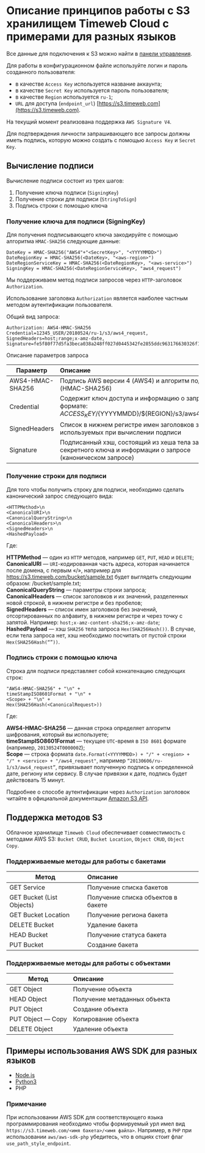 # Описание принципов работы с S3 хранилищем Timeweb Cloud с примерами для разных языков

Все данные для подключения к S3 можно найти в [панели управления](https://vds.timeweb.ru/storage).

Для работы в конфигурационном файле используйте логин и пароль созданного пользователя:

- в качестве `Access Key` используется название аккаунта;
- в качестве `Secret Key` используется пароль пользователя;
- в качестве `Region` используется `ru-1`;
- `URL` для доступа (`endpoint_url`) [https://s3.timeweb.com](https://s3.timeweb.com).

На текущий момент реализована поддержка `AWS Signature V4`.

Для подтверждения личности запрашивающего все запросы должны иметь подпись,
которую можно создать с помощью `Access Key` и `Secret Key`.

## Вычисление подписи

Вычисление подписи состоит из трех шагов:

1. Получение ключа подписи (`SigningKey`)
2. Получение строки для подписи (`StringToSign`)
3. Подпись строки с помощью ключа

### Получение ключа для подписи (SigningKey)

Для получения подписывающего ключа закодируйте с помощью алгоритма `HMAC-SHA256` следующие данные:

```
DateKey = HMAC-SHA256("AWS4"+"<SecretKey>", "<YYYYMMDD>")
DateRegionKey = HMAC-SHA256(<DateKey>, "<aws-region>")
DateRegionServiceKey = HMAC-SHA256(<DateRegionKey>, "<aws-service>")
SigningKey = HMAC-SHA256(<DateRegionServiceKey>, "aws4_request")
```

Мы поддерживаем метод подписи запросов через `HTTP`-заголовок `Authorization`.

Использование заголовка `Authorization` является наиболее частным методом аутентификации пользователя.

Общий вид запроса:

```
Authorization: AWS4-HMAC-SHA256
Credential=12345_USER/20180524/ru-1/s3/aws4_request,
SignedHeaders=host;range;x-amz-date,
Signature=fe5f80f77d5fa3beca038a248ff027d0445342fe2855ddc963176630326f1024
```

Описание параметров запроса

| Параметр       | Описание                |
| ------------- | :------------------ |
| AWS4-HMAC-SHA256     | Подпись AWS версии 4 (AWS4) и алгоритм подписи (HMAC-SHA256)    |
| Credential     | Содержит ключ доступа и информацию о запросе в формате: ${ACCESS_KEY}/${YYYYMMDD}/${REGION}/s3/aws4_request |
| SignedHeaders  | Список в нижнем регистре имен заголовков запроса, используемых при вычислении подписи         |
| Signature  | Подписанный хэш, состоящий из хеша тела запроса, секретного ключа и информации о запросе (каноническом запросе)         |


### Получение строки для подписи

Для того чтобы получить строку для подписи, необходимо сделать канонический запрос следующего вида:

```
<HTTPMethod>\n
<CanonicalURI>\n
<CanonicalQueryString>\n
<CanonicalHeaders>\n
<SignedHeaders>\n
<HashedPayload>
```

Где:

**HTTPMethod** — один из `HTTP` методов, например `GET`, `PUT`, `HEAD` и `DELETE`;  
**CanonicalURI** — `URI`-кодированная часть адреса, которая начинается после домена, с первым «/», например для https://s3.timeweb.com/bucket/sample.txt будет выглядеть следующим образом: /bucket/sample.txt;  
**CanonicalQueryString** — параметры строки запроса;  
**CanonicalHeaders** — список заголовков и их значений, разделенных новой строкой, в нижнем регистре и без пробелов;  
**SignedHeaders** — список имен заголовков без значений, отсортированных по алфавиту, в нижнем регистре и через точку с запятой. Например: `host;x-amz-content-sha256;x-amz-date`;  
**HashedPayload** — хэш `SHA256` тела запроса `Hex(SHA256Hash())`. В случае, если тела запроса нет, хэш необходимо посчитать от пустой строки `Hex(SHA256Hash(“”))`.  

### Подпись строки с помощью ключа

Строка для подписи представляет собой конкатенацию следующих строк:

```
"AWS4-HMAC-SHA256" + "\n" +
timeStampISO8601Format + "\n" +
<Scope> + "\n" +
Hex(SHA256Hash(<CanonicalRequest>))
```

Где:

**AWS4-HMAC-SHA256** — данная строка определяет алгоритм шифрования, который вы используете;  
**timeStampISO8601Format** — текущее `UTC`-время в `ISO 8601` формате (например, `20130524T000000Z`);  
**Scope** — строка формата `date.Format(<YYYYMMDD>) + "/" + <region> + "/" + <service> + "/aws4_request"`, например `“20130606/ru-1/s3/aws4_request”`, привязывает полученную подпись к определенной дате, региону или сервису. В случае привязки к дате, подпись будет действовать 15 минут.  

Подробнее о способе аутентификации через `Authorization` заголовок читайте в официальной документации [Amazon S3 API](https://docs.aws.amazon.com/AmazonS3/latest/API/sigv4-auth-using-authorization-header.html).

## Поддержка методов S3

Облачное хранилище `Timeweb Cloud` обеспечивает совместимость с методами AWS S3: `Bucket CRUD`, `Bucket Location`, `Object CRUD`, `Object Copy`.

### Поддерживаемые методы для работы с бакетами

| Метод       | Описание                |
| ------------- | :------------------ |
| GET Service     | Получение списка бакетов    |
| GET Bucket (List Objects)     | Получение списка объектов в бакете    |
| GET Bucket Location     | Получение региона бакета    |
| DELETE Bucket     | Удаление бакета    |
| HEAD Bucket     | Получение статуса бакета    |
| PUT Bucket     | Создание бакета    |

### Поддерживаемые методы для работы с объектами

| Метод       | Описание                |
| ------------- | :------------------ |
| GET Object     | Получение объекта    |
| HEAD Object     | Получение метаданных объекта    |
| PUT Object     | Создание объекта    |
| PUT Object — Copy     | Копирование объекта    |
| DELETE Object     | Удаление объекта    |

## Примеры использования AWS SDK для разных языков

- [Node.js](https://github.com/timeweb/s3-examples/tree/master/nodejs)
- [Python3](https://github.com/timeweb/s3-examples/tree/master/python3)
- PHP

### Примечание

При использовании AWS SDK для соответствующего языка программирования необходимо чтобы формируемый урл имел вид `https://s3.timeweb.com/<имя бакета>/<имя файла>`. Например, в `PHP` при использовании `aws/aws-sdk-php` убедитесь, что в опциях стоит флаг `use_path_style_endpoint`.
